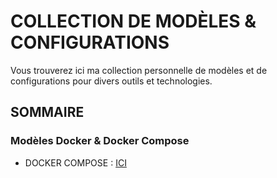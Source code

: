 # COLLECTION DE MODÈLES & CONFIGURATIONS
Vous trouverez ici ma collection personnelle de modèles et de configurations pour divers outils et technologies.

## SOMMAIRE

### Modèles Docker & Docker Compose
- DOCKER COMPOSE : [ICI](https://github.com/allfab/boilerplates/tree/main/docker-compose)